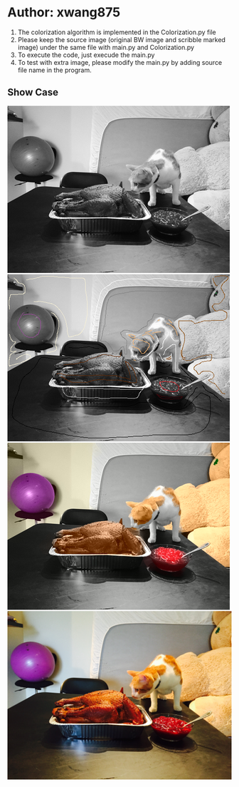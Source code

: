 # Author: xwang875
1. The colorization algorithm is implemented in the Colorization.py file
2. Please keep the source image (original BW image and scribble marked image) under the same file with main.py and Colorization.py
3. To execute the code, just execude the main.py
4. To test with extra image, please modify the main.py by adding source file name in the program.
## Show Case
![xwang875](./Cat_Turkey_50.bmp)![xwang875](./Cat_Turkey_50M.bmp)![xwang875](./Result3_res.bmp)![xwang875](./car_turkey_ori.JPG)
